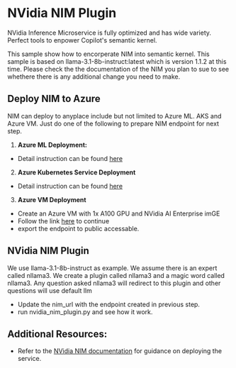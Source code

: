 # NVidia NIM Plugin

NVidia Inference Microservice is fully optimized and has wide variety.  Perfect tools to enpower Copilot's semantic kernel.  

This sample show how to encorperate NIM into semantic kernel.
This sample is based on llama-3.1-8b-instruct:latest which is version 1.1.2 at this time.  Please check the the documentation of the NIM you plan to sue to see whethere there is any additional change you need to make.

## Deploy NIM to Azure

NIM can deploy to anyplace include but not limited to Azure ML. AKS and Azure VM.  Just do one of the following to prepare NIM endpoint for next step.

1. **Azure ML Deployment:**

 - Detail instruction can be found [here](https://github.com/NVIDIA/nim-deploy/tree/main/cloud-service-providers/azure/azureml)
        
2. **Azure Kubernetes Service Deployment**
   
 - Detail instruction can be found [here](https://github.com/NVIDIA/nim-deploy/tree/main/cloud-service-providers/azure/aks)
  
3. **Azure VM Deployment**

 - Create an Azure VM with 1x A100 GPU and NVidia AI Enterprise imGE 
 - Follow the link [here](https://docs.nvidia.com/nim/large-language-models/latest/getting-started.html) to continue
 - export the endpoint to public accessable.

## NVidia NIM Plugin 

We use llama-3.1-8b-instruct as example.  We assume there is an expert called nllama3.  We create a plugin called nllama3 and a magic word called nllama3.  Any question asked nllama3 will redirect to this plugin and other questions will use default llm

 - Update the nim_url with the endpoint created in previous step.
 - run nvidia_nim_plugin.py and see how it work.

## Additional Resources:

- Refer to the [NVidia NIM documentation](https://docs.nvidia.com/nim/large-language-models/latest/introduction.html) for guidance on deploying the service.